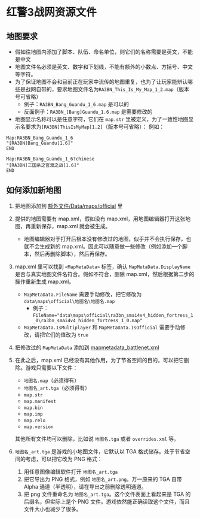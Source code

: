 # 红警3战网资源文件

## 地图要求
- 假如往地图内添加了脚本、队伍、命名单位，则它们的名称需要是英文，不能是中文
- 地图文件名必须是英文、数字和下划线，不能有额外的小数点、方括号、中文等字符。
- 为了保证地图不会和目前正在玩家中流传的地图重复，也为了让玩家能辨认哪些是战网自带的，要求地图文件名为`RA3BN_This_Is_My_Map_1_2.map`（版本号可省略）
  - 例子：`RA3BN_Bang_Guandu_1_6.map` 是可以的
  - 反面例子：`RA3BN_[Bang]Guandu_1.6.map` 是需要修改的
- 地图显示名称可以是任意字符，它们在 `map.str` 里被定义，为了一致性地图显示名要求为`[RA3BN]ThisIsMyMap[1.2]`（版本号可省略）：
例如：
```
Map:RA3BN_Bang_Guandu_1_6
"[RA3BN]Bang_Guandu[1.6]"
END

Map:RA3BN_Bang_Guandu_1_6?chinese
"[RA3BN]三国杀之官渡之战[1.6]"
END
```

## 如何添加新地图
1. 把地图添加到 [额外文件/Data/maps/official](Additional/Data/maps/official) 里
2. 提供的地图需要有 map.xml，假如没有 map.xml，用地图编辑器打开这张地图，再重新保存，map.xml 就会被生成。
    - 地图编辑器对于打开后根本没有修改过的地图，似乎并不会执行保存，也就不会生成新的 map.xml。因此可以随意做一些修改（例如添加一个脚本，然后再删除脚本），然后再保存。
3. map.xml 里可以找到 `<MapMetaData>` 标签，确认 `MapMetaData.DisplayName` 是否与真实地图文件名符合。假如不符合，删除 map.xml，然后根据第二步的操作重新生成 map.xml。
    - `MapMetaData.FileName` 需要手动修改，把它修改为 `data\maps\official\地图名\地图名.map`
      - 例子：`FileName="data\maps\official\ra3bn_smai4v4_hidden_fortress_1_0\ra3bn_smai4v4_hidden_fortress_1_0.map"`
    - `MapMetaData.IsMultiplayer` 和 `MapMetaData.IsOfficial` 需要手动修改，请把它们的值改为 `true`
4. 把修改过的 `MapMetaData` 添加到 [mapmetadata_battlenet.xml](Data/additionalmaps/mapmetadata_battlenet.xml)
5. 在此之后，map.xml 已经没有其他作用，为了节省空间的目的，可以把它删除。游戏只需要以下文件：
    - `地图名.map`（必须得有）
    - `地图名_art.tga`（必须得有）
    - `map.str`
    - `map.manifest`
    - `map.bin`
    - `map.imp`
    - `map.relo`
    - `map.version`

    其他所有文件均可以删除，比如说 `地图名.tga` 或者 `overrides.xml` 等。
6. `地图名_art.tga` 是游戏的小地图文件，它默认以 TGA 格式储存。处于节省空间的考虑，可以把它改为 PNG 格式：
    1. 用任意图像编辑软件打开 `地图名_art.tga`
    2. 把它导出为 PNG 格式，例如 `地图名_art.png`。万一原来的 TGA 自带 Alpha 通道（半透明），请在导出之前删除透明通道。
    3. 把 png 文件重命名为 `地图名_art.tga`。这个文件表面上看起来是 TGA 的后缀名，但实际上是个 PNG 文件。游戏依然能正确读取这个文件，而且文件大小也减少了很多。

